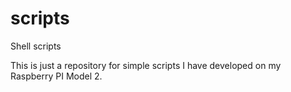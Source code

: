 # scripts
Shell scripts

This is just a repository for simple scripts I have developed on my Raspberry PI Model 2.

